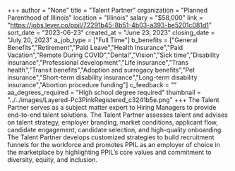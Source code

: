 +++
author = "None"
title = "Talent Partner"
organization = "Planned Parenthood of Illinois"
location = "Illinois"
salary = "$58,000"
link = "https://jobs.lever.co/ppil/72291b45-8b51-4b03-a393-be5201c081d1"
sort_date = "2023-06-23"
created_at = "June 23, 2023"
closing_date = "July 20, 2023"
a_job_type = ["Full Time"]
b_benefits = ["General Benefits","Retirement","Paid Leave","Health Insurance","Paid Vacation","Remote During COVID","Dental","Vision","Sick time","Disability insurance","Professional development","Life insurance","Trans health","Transit benefits","Adoption and surrogacy benefits","Pet insurance","Short-term disability insurance","Long-term disability insurance","Abortion procedure funding"]
c_feedback = ""
aa_degrees_required = "High school degree required"
thumbnail = "../../images/Layered-Pc3PinkRegistered_c3241b5e.png"
+++
The Talent Partner serves as a subject matter expert to Hiring Managers to provide end-to-end talent solutions. The Talent Partner assesses talent and advises on talent strategy, employer branding, market conditions, applicant flow, candidate engagement, candidate selection, and high-quality onboarding. The Talent Partner develops customized strategies to build recruitment funnels for the workforce and promotes PPIL as an employer of choice in the marketplace by highlighting PPIL’s core values and commitment to diversity, equity, and inclusion.
